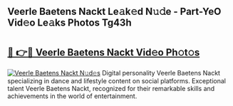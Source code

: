 ## Veerle Baetens Nackt Le𝚊k𝚎d N𝚞𝚍e - Part-YeO Vid𝚎o Le𝚊ks Photos Tg43h

# <h2><a href="http://fb43dq1.evod.top/?m=Veerle+Baetens+Nackt">🔗 👉🔴 Veerle Baetens Nackt Vid𝚎o Ph𝚘t𝚘s</a></h2>

[![Veerle Baetens Nackt N𝚞d𝚎s](https://i.imgur.com/8V9OHl7.gif)](http://fb43dq1.evod.top/?m=Veerle+Baetens+Nackt)
Digital personality Veerle Baetens Nackt specializing in dance and lifestyle content on social platforms. Exceptional talent Veerle Baetens Nackt, recognized for their remarkable skills and achievements in the world of entertainment. 
